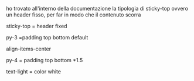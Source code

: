 ho trovato all'interno della documentazione la tipologia di sticky-top ovvero un header fisso, per far in modo che il contenuto scorra

sticky-top = header fixed

py-3 =padding top bottom default

align-items-center 

py-4 = padding top bottom *1.5

text-light = color white